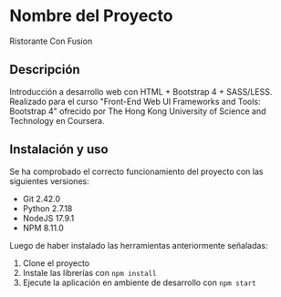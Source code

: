 # Nombre del Proyecto

Ristorante Con Fusion

## Descripción

Introducción a desarrollo web con HTML + Bootstrap 4 + SASS/LESS. Realizado para el curso "Front-End Web UI Frameworks and Tools: Bootstrap 4" ofrecido por The Hong Kong University of Science and Technology en Coursera.


## Instalación y uso

Se ha comprobado el correcto funcionamiento del proyecto con las siguientes versiones:
- Git 2.42.0
- Python 2.7.18
- NodeJS 17.9.1
- NPM 8.11.0

Luego de haber instalado las herramientas anteriormente señaladas:
1. Clone el proyecto
2. Instale las librerías con `npm install`
3. Ejecute la aplicación en ambiente de desarrollo con `npm start`
